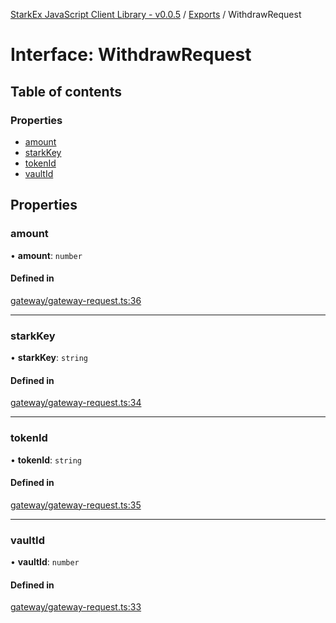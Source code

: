 [StarkEx JavaScript Client Library - v0.0.5](../README.md) / [Exports](../modules.md) / WithdrawRequest

# Interface: WithdrawRequest

## Table of contents

### Properties

- [amount](WithdrawRequest.md#amount)
- [starkKey](WithdrawRequest.md#starkkey)
- [tokenId](WithdrawRequest.md#tokenid)
- [vaultId](WithdrawRequest.md#vaultid)

## Properties

### amount

• **amount**: `number`

#### Defined in

[gateway/gateway-request.ts:36](https://github.com/starkware-libs/starkex-js/blob/ed910a6/src/lib/gateway/gateway-request.ts#L36)

---

### starkKey

• **starkKey**: `string`

#### Defined in

[gateway/gateway-request.ts:34](https://github.com/starkware-libs/starkex-js/blob/ed910a6/src/lib/gateway/gateway-request.ts#L34)

---

### tokenId

• **tokenId**: `string`

#### Defined in

[gateway/gateway-request.ts:35](https://github.com/starkware-libs/starkex-js/blob/ed910a6/src/lib/gateway/gateway-request.ts#L35)

---

### vaultId

• **vaultId**: `number`

#### Defined in

[gateway/gateway-request.ts:33](https://github.com/starkware-libs/starkex-js/blob/ed910a6/src/lib/gateway/gateway-request.ts#L33)
